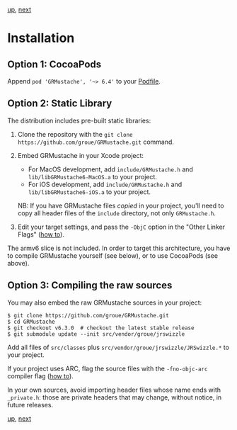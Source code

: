 [up](../../../../GRMustache#documentation), [next](introduction.md)

Installation
============

Option 1: CocoaPods
-------------------

Append `pod 'GRMustache', '~> 6.4'` to your [Podfile](https://github.com/CocoaPods/CocoaPods).


Option 2: Static Library
------------------------

The distribution includes pre-built static libraries:

1. Clone the repository with the `git clone https://github.com/groue/GRMustache.git` command.

2. Embed GRMustache in your Xcode project:
    - For MacOS development, add `include/GRMustache.h` and `lib/libGRMustache6-MacOS.a` to your project.
    - For iOS development, add `include/GRMustache.h` and `lib/libGRMustache6-iOS.a` to your project.
    
    NB: If you have GRMustache files *copied* in your project, you'll need to copy all header files of the `include` directory, not only `GRMustache.h`.

3. Edit your target settings, and pass the `-ObjC` option in the "Other Linker Flags" ([how to](http://developer.apple.com/library/mac/#qa/qa1490/_index.html)).

The armv6 slice is not included. In order to target this architecture, you have to compile GRMustache yourself (see below), or to use CocoaPods (see above).


Option 3: Compiling the raw sources
-----------------------------------

You may also embed the raw GRMustache sources in your project:

    $ git clone https://github.com/groue/GRMustache.git
    $ cd GRMustache
    $ git checkout v6.3.0  # checkout the latest stable release
    $ git submodule update --init src/vendor/groue/jrswizzle

Add all files of `src/classes` plus `src/vendor/groue/jrswizzle/JRSwizzle.*` to your project.

If your project uses ARC, flag the source files with the `-fno-objc-arc` compiler flag ([how to](http://stackoverflow.com/questions/6646052/how-can-i-disable-arc-for-a-single-file-in-a-project)).

In your own sources, avoid importing header files whose name ends with `_private.h`: those are private headers that may change, without notice, in future releases.


[up](../../../../GRMustache#documentation), [next](introduction.md)
